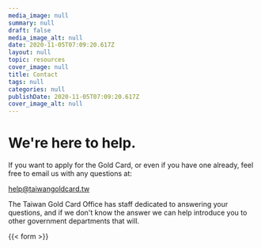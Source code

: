 ```yaml
---
media_image: null
summary: null
draft: false
media_image_alt: null
date: 2020-11-05T07:09:20.617Z
layout: null
topic: resources
cover_image: null
title: Contact
tags: null
categories: null
publishDate: 2020-11-05T07:09:20.617Z
cover_image_alt: null
---
```

# We're here to help.

If you want to apply for the Gold Card, or even if you have one already, feel free to email us with any questions at:

[help@taiwangoldcard.tw](mailto:help@taiwangoldcard.tw)

The Taiwan Gold Card Office has staff dedicated to answering your questions, and if we don't know the answer we can help introduce you to other government departments that will.

{{< form >}}
